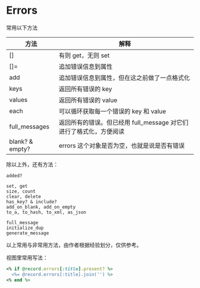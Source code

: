 # Errors

常用以下方法

| 方法 | 解释 |
|--|--|
| [] | 有则 get，无则 set |
| []= | 追加错误信息到属性 |
| add | 追加错误信息到属性，但在这之前做了一点格式化 |
|keys| 返回所有错误的 key |
|values| 返回所有错误的 value |
|each| 可以循环获取每一个错误的 key 和 value |
|full_messages| 返回所有的错误。但已经用 full_message 对它们进行了格式化，方便阅读 |
|blank? & empty?| errors 这个对象是否为空，也就是说是否有错误 |

除以上外，还有方法：

```
added?

set, get
size, count
clear, delete
has_key? & include?
add_on_blank, add_on_empty
to_a, to_hash, to_xml, as_json

full_message
initialize_dup
generate_message
```

以上常用与非常用方法，由作者根据经验划分，仅供参考。

视图里常用写法：

```ruby
<% if @record.errors[:title].present? %>
  <%= @record.errors[:title].join('') %>
<% end %>
```
